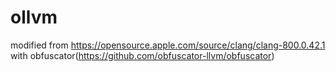 # ollvm

modified from https://opensource.apple.com/source/clang/clang-800.0.42.1 with obfuscator(https://github.com/obfuscator-llvm/obfuscator)
